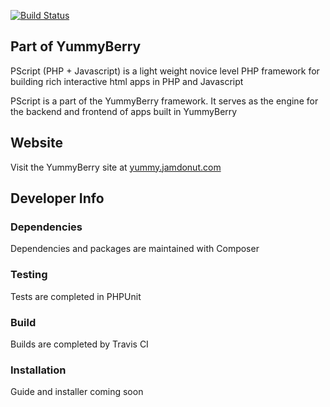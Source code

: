 [![Build Status](https://travis-ci.org/aJamDonut/PScript.svg?branch=master)](https://travis-ci.org/aJamDonut/PScript)

## Part of YummyBerry
PScript (PHP + Javascript) is a light weight novice level PHP framework for building rich interactive html apps in PHP and Javascript

PScript is a part of the YummyBerry framework. It serves as the engine for the backend and frontend of apps built in YummyBerry

## Website
Visit the YummyBerry site at [yummy.jamdonut.com](http://yummy.jamdonut.com)

## Developer Info

### Dependencies
Dependencies and packages are maintained with Composer

### Testing
Tests are completed in PHPUnit

### Build
Builds are completed by Travis CI

### Installation
Guide and installer coming soon